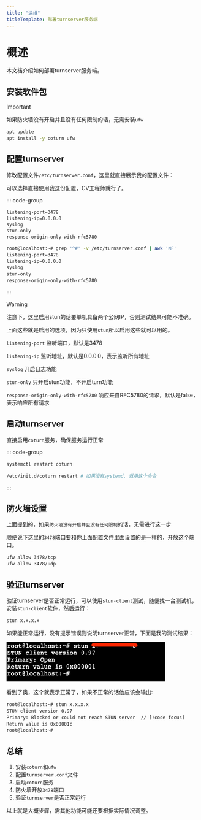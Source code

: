 ```yaml
---
title: "运维"
titleTemplate: 部署turnserver服务端
---
```


# 概述

本文档介绍如何部署turnserver服务端。

## 安装软件包

> [!IMPORTANT]
> 如果防火墙没有开启并且没有任何限制的话，无需安装`ufw`

```bash
apt update
apt install -y coturn ufw
```

## 配置turnserver

修改配置文件`/etc/turnserver.conf`，这里就直接展示我的配置文件：

可以选择直接使用我这份配置，CV工程师就行了。



::: code-group
```config [配置文件内容]
listening-port=3478
listening-ip=0.0.0.0
syslog
stun-only
response-origin-only-with-rfc5780
```


```bash [执行结果]
root@localhost:~# grep '^#' -v /etc/turnserver.conf | awk 'NF'
listening-port=3478
listening-ip=0.0.0.0
syslog
stun-only
response-origin-only-with-rfc5780
```
:::





> [!WARNING]
> 注意下，这里启用stun的话要单机具备两个公网IP，否则测试结果可能不准确。

上面这些就是启用的选项，因为只使用`stun`所以启用这些就可以用的。

`listening-port` 监听端口，默认是3478

`listening-ip` 监听地址，默认是0.0.0.0，表示监听所有地址

`syslog` 开启日志功能

`stun-only` 只开启stun功能，不开启turn功能

`response-origin-only-with-rfc5780` 响应来自RFC5780的请求，默认是false，表示响应所有请求

## 启动turnserver

直接启用`coturn`服务，确保服务运行正常

::: code-group
```bash [systemd]
systemctl restart coturn
```

```bash [init.d]
/etc/init.d/coturn restart # 如果没有systemd, 就用这个命令
```
:::




## 防火墙设置

上面提到的，如果`防火墙没有开启并且没有任何限制`的话，无需进行这一步

顺便说下这里的`3478`端口要和你上面配置文件里面设置的是一样的，开放这个端口。

```bash
ufw allow 3478/tcp
ufw allow 3478/udp
```


## 验证turnserver

验证turnserver是否正常运行，可以使用`stun-client`测试，随便找一台测试机，安装`stun-client`软件，然后运行：

```bash
stun x.x.x.x
```

如果能正常运行，没有提示错误则说明turnserver正常，下面是我的测试结果：

![001](./001.png)

看到了奥，这个就表示正常了，如果不正常的话他应该会输出:

```txt
root@localhost:~# stun x.x.x.x
STUN client version 0.97
Primary: Blocked or could not reach STUN server  // [!code focus]
Return value is 0x00001c
root@localhost:~# 
```


## 总结

1. 安装`coturn`和`ufw`
2. 配置`turnserver.conf`文件
3. 启动`coturn`服务
4. 防火墙开放`3478`端口
5. 验证`turnserver`是否正常运行

以上就是大概步骤，需其他功能可能还要根据实际情况调整。
